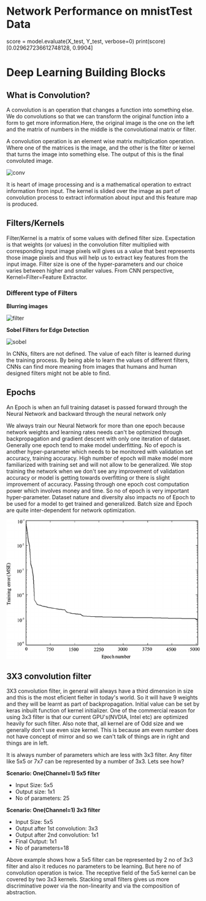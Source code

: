 # Network Performance on mnistTest Data
score = model.evaluate(X_test, Y_test, verbose=0)
print(score)
[0.029627236612748128, 0.9904]

# Deep Learning Building Blocks

## What is Convolution?

A convolution is an operation that changes a function into something else. We do convolutions so that we can transform the original function into a form to get more information.Here, the original image is the one on the left and the matrix of numbers in the middle is the convolutional matrix or filter.

A convolution operation is an element wise matrix multiplication operation. Where one of the matrices is the image, and the other is the filter or kernel that turns the image into something else. The output of this is the final convoluted image.

![conv](https://saama-dbe0.kxcdn.com/wp-content/uploads/2017/12/01.jpg?iv=95)

It is heart of image processing and is a mathematical operation to extract information from input. The kernel is slided over the image as part of convolution process to extract information about input and this feature map is produced.
## Filters/Kernels

Filter/Kernel is a matrix of some values with defined filter size. Expectation is that weights (or values) in the convolution filter multiplied with corresponding input image pixels will gives us a value that best represents those image pixels and thus will help us to extract key features from the input image. Filter size is one of the hyper-parameters and our choice varies between higher and smaller values. 
From CNN perspective, Kernel=Filter=Feature Extractor.
### Different type of Filters

**Blurring images**

![filter](https://saama-dbe0.kxcdn.com/wp-content/uploads/2017/12/03.png?iv=95)

**Sobel Filters for Edge Detection**

![sobel](https://saama-dbe0.kxcdn.com/wp-content/uploads/2017/12/05.jpg?iv=95)

In CNNs, filters are not defined. The value of each filter is learned during the training process. By being able to learn the values of different filters, CNNs can find more meaning from images that humans and human designed filters might not be able to find.

## Epochs

An Epoch is when an full training dataset is passed forward through the Neural Network and backward through the neural network only 

We always train our Neural Network for more than one epoch because network weights and learning rates needs can't be optimized through backpropagation and gradient descent with only one iteration of dataset. Generally one epoch tend to make model underfitting. No of epoch is another hyper-parameter which needs to be monitored with validation set accuracy, training accuracy. High number of epoch will make model more familiarized with training set and will not allow to be generalized. We stop training the network when we don't see any improvement of validation accuracy or model is getting towards overfitting or there is slight improvement of accuracy. Passing through one epoch cost computation power which involves money and time. So no of epoch is very important hyper-parameter. Dataset nature and diversity also impacts no of Epoch to be used for a model to get trained and generalized. Batch size and Epoch are quite inter-dependent for network optimization.

![EpochVsAccuracy](https://github.com/amitkayal/akDeepLearningMaster/blob/master/Training-error-versus-epoch-number-for-the-neural-network-model.png?raw=true)

## 3X3 convolution filter
3X3 convolution filter, in general will always have a third dimension in size and this is the most eficient fielter in today's world. So it will have 9 weights and they will be learnt as part of backpropagation. Initial value can be set by keras inbuilt function of kernel initializer.
One of the commercial reason for using 3x3 filter is that our current GPU's(NVDIA, Intel etc) are optimized heavily for such filter. Also note that, all kernel are of Odd size and we generally don't use even size kernel. This is because am even number does not have concept of mirror and so we can't talk of things are in right and things are in left.

It is always number of parameters which are less with 3x3 filter. Any filter like 5x5 or 7x7 can be represented by a number of 3x3. Lets see how? 

**Scenario:  One(Channel=1) 5x5 filter**

- Input Size: 5x5 
- Output size: 1x1
- No of parameters: 25

**Scenario: One(Channel=1) 3x3 filter**

- Input Size: 5x5 
- Output after 1st convolution: 3x3
- Output after 2nd convolution: 1x1
- Final Output: 1x1
- No of parameters=18

Above example shows how a 5x5 filter can be represented by 2 no of 3x3 filter and also it reduces no parameters to be learning. But here no of convolution operation is twice. The receptive field of the 5x5 kernel can be covered by two 3x3 kernels.  Stacking small filters gives us more discriminative power via the non-linearity and via the composition of abstraction. 

